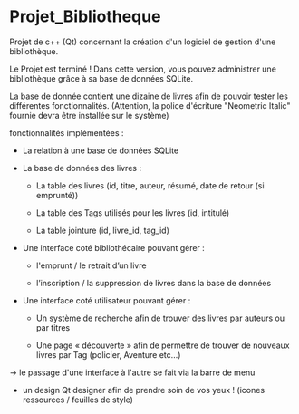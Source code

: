 # Projet_Bibliotheque

Projet de c++ (Qt) concernant la création d'un logiciel de gestion d'une bibliothèque.

Le Projet est terminé !
Dans cette version, vous pouvez administrer une bibliothèque grâce à sa base de 
données SQLite.

La base de donnée contient une dizaine de livres afin de pouvoir tester les différentes fonctionnalités.
(Attention, la police d'écriture "Neometric Italic" fournie devra être installée sur le système)

fonctionnalités implémentées :

* La relation à une base de données SQLite
* La base de données des livres :
	
	- La table des livres (id, titre, auteur, résumé, date de retour (si emprunté))
	
	- La table des Tags utilisés pour les livres (id, intitulé)
	
	- La table jointure (id, livre_id, tag_id)

* Une interface coté bibliothécaire pouvant gérer :

	- l'emprunt / le retrait d’un livre
	
	- l’inscription / la suppression de livres dans la base de données
	
* Une interface coté utilisateur pouvant gérer :

	- Un système de recherche afin de trouver des livres par auteurs ou par titres
	
	- Une page « découverte » afin de permettre de trouver de nouveaux livres par Tag (policier, Aventure etc…)
	
-> le passage d'une interface à l'autre se fait via la barre de menu

* un design Qt designer afin de prendre soin de vos yeux ! (icones ressources / feuilles de style)
